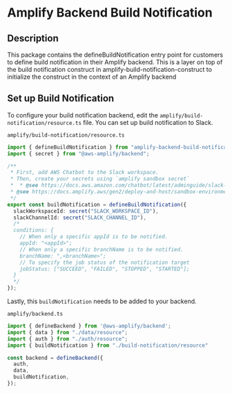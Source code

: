 # Amplify Backend Build Notification

## Description

This package contains the defineBuildNotification entry point for customers to define build notification in their Amplify backend. This is a layer on top of the build notification construct in amplify-build-notification-construct to initialize the construct in the context of an Amplify backend

## Set up Build Notification

To configure your build notification backend, edit the `amplify/build-notification/resource.ts` file. You can set up build notification to Slack.

`amplify/build-notification/resource.ts`
```ts
import { defineBuildNotification } from "amplify-backend-build-notification";
import { secret } from "@aws-amplify/backend";

/**
 * First, add AWS Chatbot to the Slack workspace.
 * Then, create your secrets using `amplify sandbox secret`
 *  * @see https://docs.aws.amazon.com/chatbot/latest/adminguide/slack-setup.html#slack-client-setup
 * @see https://docs.amplify.aws/gen2/deploy-and-host/sandbox-environments/features/#s
 */
export const buildNotification = defineBuildNotification({
  slackWorkspaceId: secret("SLACK_WORKSPACE_ID"),
  slackChannelId: secret("SLACK_CHANNEL_ID"),
  /*
  conditions: {
    // When only a specific appId is to be notified.
    appId: "<appId>";
    // When only a specific branchName is to be notified.
    branchName: ",<branchName>";
    // To specify the job status of the notification target
    jobStatus: ["SUCCEED", "FAILED", "STOPPED", "STARTED"];
  }
  */
});

```

Lastly, this `buildNotification` needs to be added to your backend.

`amplify/backend.ts`
```ts
import { defineBackend } from '@aws-amplify/backend';
import { data } from "./data/resource";
import { auth } from "./auth/resource";
import { buildNotification } from "./build-notification/resource"

const backend = defineBackend({
  auth,
  data,
  buildNotification,
});
```
